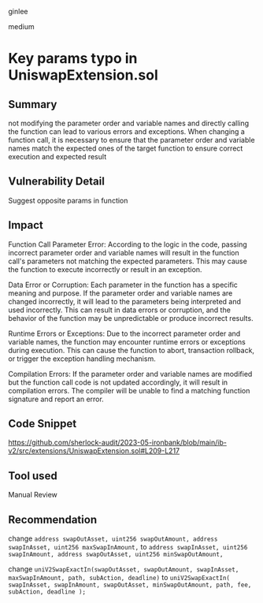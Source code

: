 ginlee

medium

# Key params typo in UniswapExtension.sol

## Summary
not modifying the parameter order and variable names and directly calling the function can lead to various errors and exceptions. When changing a function call, it is necessary to ensure that the parameter order and variable names match the expected ones of the target function to ensure correct execution and expected result

## Vulnerability Detail
Suggest opposite params in function 

## Impact
Function Call Parameter Error: According to the logic in the code, passing incorrect parameter order and variable names will result in the function call's parameters not matching the expected parameters. This may cause the function to execute incorrectly or result in an exception.

Data Error or Corruption: Each parameter in the function has a specific meaning and purpose. If the parameter order and variable names are changed incorrectly, it will lead to the parameters being interpreted and used incorrectly. This can result in data errors or corruption, and the behavior of the function may be unpredictable or produce incorrect results.

Runtime Errors or Exceptions: Due to the incorrect parameter order and variable names, the function may encounter runtime errors or exceptions during execution. This can cause the function to abort, transaction rollback, or trigger the exception handling mechanism.

Compilation Errors: If the parameter order and variable names are modified but the function call code is not updated accordingly, it will result in compilation errors. The compiler will be unable to find a matching function signature and report an error.

## Code Snippet
https://github.com/sherlock-audit/2023-05-ironbank/blob/main/ib-v2/src/extensions/UniswapExtension.sol#L209-L217

## Tool used
Manual Review

## Recommendation
change `address swapOutAsset,
                    uint256 swapOutAmount,
                    address swapInAsset,
                    uint256 maxSwapInAmount,` to `address swapInAsset,
                    uint256 swapInAmount,
                    address swapOutAsset,
                    uint256 minSwapOutAmount,`

change `uniV2SwapExactIn(swapOutAsset, swapOutAmount, swapInAsset, maxSwapInAmount, path, subAction, deadline)` to `uniV2SwapExactIn(
                    swapInAsset, swapInAmount, swapOutAsset, minSwapOutAmount, path, fee, subAction, deadline
                );`